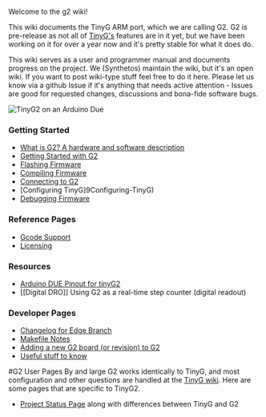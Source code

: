 Welcome to the g2 wiki!

This wiki documents the TinyG ARM port, which we are calling G2. G2 is pre-release as not all of [TinyG's](https://github.com/synthetos/TinyG) features are in it yet, but we have been working on it for over a year now and it's pretty stable for what it does do.

This wiki serves as a user and programmer manual and documents progress on the project. We (Synthetos) maintain the wiki, but it's an open wiki. If you want to post wiki-type stuff feel free to do it here. Please let us know via a github Issue if it's anything that needs active attention - Issues are good for requested changes, discussions and bona-fide software bugs.

![TinyG2 on an Arduino Due](http://farm4.staticflickr.com/3739/10301325295_31cb0dc6ab_h.jpg)

### Getting Started
* [What is G2? A hardware and software description](https://github.com/synthetos/G2/wiki/What-is-G2)
* [Getting Started with G2](https://github.com/synthetos/g2/wiki/Getting-Started-with-G2)
* [Flashing Firmware](https://github.com/synthetos/g2/wiki/Getting-Started-with-G2#software-needed-to-use-g2)
* [Compiling Firmware](https://github.com/synthetos/g2/wiki/Getting-Started-with-G2#compiling-g2-from-source)
* [Connecting to G2](https://github.com/synthetos/g2/wiki/Connecting-to-TinyG)
* [Configuring TinyG]9Configuring-TinyG)
* [Debugging Firmware](https://github.com/synthetos/g2/wiki/Debugging-G2-on-OSX-with-GDB-and-Atmel-ICE)

### Reference Pages
* [Gcode Support](Gcode-Support)
* [Licensing](G2-Licensing)

### Resources
* [Arduino DUE Pinout for tinyG2](Arduino-DUE-Pinout-for-tinyG2)
* [[Digital DRO]] Using G2 as a real-time step counter (digital readout)

### Developer Pages
* [Changelog for Edge Branch](Changelog-for-Edge-Branches)
* [Makefile Notes](Makefile-Notes)
* [Adding a new G2 board (or revision) to G2](Adding-a-new-G2-board-(or-revision)-to-G2)
* [Useful stuff to know](Useful-Stuff)


#G2 User Pages
By and large G2 works identically to TinyG, and most configuration and other questions are handled at the [TinyG wiki](https://github.com/synthetos/TinyG/wiki). Here are some pages that are specific to TinyG2. 
* [Project Status Page](https://github.com/synthetos/g2/wiki/G2-Project-Status-Page) along with differences between TinyG and G2

